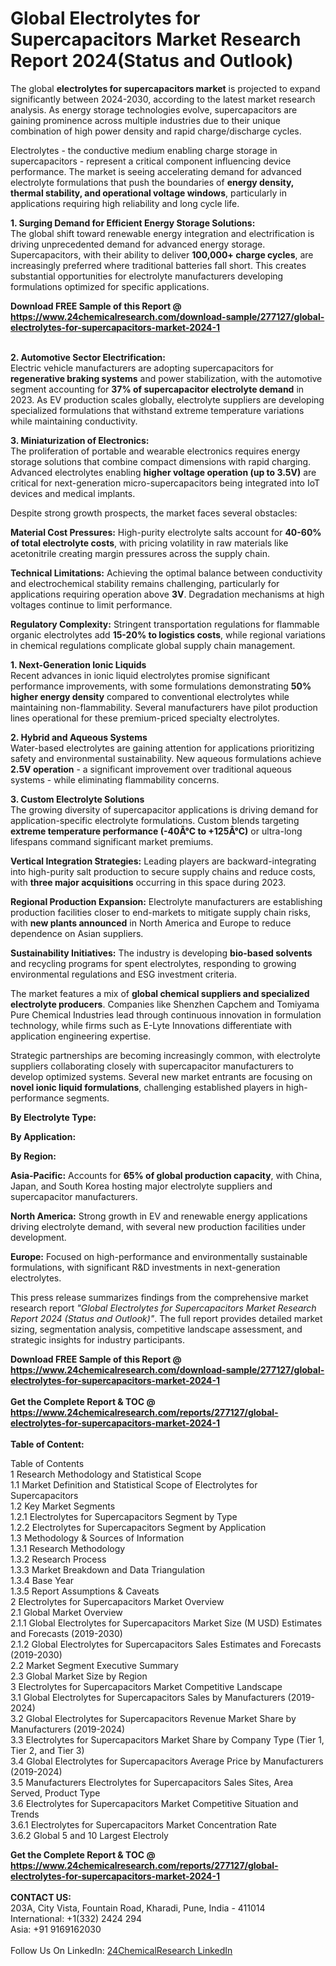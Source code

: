 <h1>Global Electrolytes for Supercapacitors Market Research Report 2024(Status and Outlook)</h1><p>The global <strong>electrolytes for supercapacitors market</strong> is projected to expand significantly between 2024-2030, according to the latest market research analysis. As energy storage technologies evolve, supercapacitors are gaining prominence across multiple industries due to their unique combination of high power density and rapid charge/discharge cycles.</p><p>Electrolytes - the conductive medium enabling charge storage in supercapacitors - represent a critical component influencing device performance. The market is seeing accelerating demand for advanced electrolyte formulations that push the boundaries of <strong>energy density, thermal stability, and operational voltage windows</strong>, particularly in applications requiring high reliability and long cycle life.</p><p><strong>1. Surging Demand for Efficient Energy Storage Solutions:</strong><br>
The global shift toward renewable energy integration and electrification is driving unprecedented demand for advanced energy storage. Supercapacitors, with their ability to deliver <strong>100,000+ charge cycles</strong>, are increasingly preferred where traditional batteries fall short. This creates substantial opportunities for electrolyte manufacturers developing formulations optimized for specific applications.</p><div><b>Download FREE Sample of this Report @ 
            <a href="https://www.24chemicalresearch.com/download-sample/277127/global-electrolytes-for-supercapacitors-market-2024-1">
            https://www.24chemicalresearch.com/download-sample/277127/global-electrolytes-for-supercapacitors-market-2024-1</a></b></div><br><p><strong>2. Automotive Sector Electrification:</strong><br>
Electric vehicle manufacturers are adopting supercapacitors for <strong>regenerative braking systems</strong> and power stabilization, with the automotive segment accounting for <strong>37% of supercapacitor electrolyte demand</strong> in 2023. As EV production scales globally, electrolyte suppliers are developing specialized formulations that withstand extreme temperature variations while maintaining conductivity.</p><p><strong>3. Miniaturization of Electronics:</strong><br>
The proliferation of portable and wearable electronics requires energy storage solutions that combine compact dimensions with rapid charging. Advanced electrolytes enabling <strong>higher voltage operation (up to 3.5V)</strong> are critical for next-generation micro-supercapacitors being integrated into IoT devices and medical implants.</p><p>Despite strong growth prospects, the market faces several obstacles:</p><p><strong>Material Cost Pressures:</strong> High-purity electrolyte salts account for <strong>40-60% of total electrolyte costs</strong>, with pricing volatility in raw materials like acetonitrile creating margin pressures across the supply chain.</p><p><strong>Technical Limitations:</strong> Achieving the optimal balance between conductivity and electrochemical stability remains challenging, particularly for applications requiring operation above <strong>3V</strong>. Degradation mechanisms at high voltages continue to limit performance.</p><p><strong>Regulatory Complexity:</strong> Stringent transportation regulations for flammable organic electrolytes add <strong>15-20% to logistics costs</strong>, while regional variations in chemical regulations complicate global supply chain management.</p><p><strong>1. Next-Generation Ionic Liquids</strong><br>
Recent advances in ionic liquid electrolytes promise significant performance improvements, with some formulations demonstrating <strong>50% higher energy density</strong> compared to conventional electrolytes while maintaining non-flammability. Several manufacturers have pilot production lines operational for these premium-priced specialty electrolytes.</p><p><strong>2. Hybrid and Aqueous Systems</strong><br>
Water-based electrolytes are gaining attention for applications prioritizing safety and environmental sustainability. New aqueous formulations achieve <strong>2.5V operation</strong> - a significant improvement over traditional aqueous systems - while eliminating flammability concerns.</p><p><strong>3. Custom Electrolyte Solutions</strong><br>
The growing diversity of supercapacitor applications is driving demand for application-specific electrolyte formulations. Custom blends targeting <strong>extreme temperature performance (-40Â°C to +125Â°C)</strong> or ultra-long lifespans command significant market premiums.</p><p><strong>Vertical Integration Strategies:</strong> Leading players are backward-integrating into high-purity salt production to secure supply chains and reduce costs, with <strong>three major acquisitions</strong> occurring in this space during 2023.</p><p><strong>Regional Production Expansion:</strong> Electrolyte manufacturers are establishing production facilities closer to end-markets to mitigate supply chain risks, with <strong>new plants announced</strong> in North America and Europe to reduce dependence on Asian suppliers.</p><p><strong>Sustainability Initiatives:</strong> The industry is developing <strong>bio-based solvents</strong> and recycling programs for spent electrolytes, responding to growing environmental regulations and ESG investment criteria.</p><p>The market features a mix of <strong>global chemical suppliers and specialized electrolyte producers</strong>. Companies like Shenzhen Capchem and Tomiyama Pure Chemical Industries lead through continuous innovation in formulation technology, while firms such as E-Lyte Innovations differentiate with application engineering expertise.</p><p>Strategic partnerships are becoming increasingly common, with electrolyte suppliers collaborating closely with supercapacitor manufacturers to develop optimized systems. Several new market entrants are focusing on <strong>novel ionic liquid formulations</strong>, challenging established players in high-performance segments.</p><p><strong>By Electrolyte Type:</strong></p><p><strong>By Application:</strong></p><p><strong>By Region:</strong></p><p><strong>Asia-Pacific:</strong> Accounts for <strong>65% of global production capacity</strong>, with China, Japan, and South Korea hosting major electrolyte suppliers and supercapacitor manufacturers.</p><p><strong>North America:</strong> Strong growth in EV and renewable energy applications driving electrolyte demand, with several new production facilities under development.</p><p><strong>Europe:</strong> Focused on high-performance and environmentally sustainable formulations, with significant R&amp;D investments in next-generation electrolytes.</p><p>This press release summarizes findings from the comprehensive market research report <em>"Global Electrolytes for Supercapacitors Market Research Report 2024 (Status and Outlook)"</em>. The full report provides detailed market sizing, segmentation analysis, competitive landscape assessment, and strategic insights for industry participants.</p><div><b>Download FREE Sample of this Report @ 
            <a href="https://www.24chemicalresearch.com/download-sample/277127/global-electrolytes-for-supercapacitors-market-2024-1">
            https://www.24chemicalresearch.com/download-sample/277127/global-electrolytes-for-supercapacitors-market-2024-1</a></b></div><br><div><b>Get the Complete Report & TOC @ 
            <a href="https://www.24chemicalresearch.com/reports/277127/global-electrolytes-for-supercapacitors-market-2024-1">
            https://www.24chemicalresearch.com/reports/277127/global-electrolytes-for-supercapacitors-market-2024-1</a></b></div><br>
            <b>Table of Content:</b><p>Table of Contents<br />
1 Research Methodology and Statistical Scope<br />
1.1 Market Definition and Statistical Scope of Electrolytes for Supercapacitors<br />
1.2 Key Market Segments<br />
1.2.1 Electrolytes for Supercapacitors Segment by Type<br />
1.2.2 Electrolytes for Supercapacitors Segment by Application<br />
1.3 Methodology & Sources of Information<br />
1.3.1 Research Methodology<br />
1.3.2 Research Process<br />
1.3.3 Market Breakdown and Data Triangulation<br />
1.3.4 Base Year<br />
1.3.5 Report Assumptions & Caveats<br />
2 Electrolytes for Supercapacitors Market Overview<br />
2.1 Global Market Overview<br />
2.1.1 Global Electrolytes for Supercapacitors Market Size (M USD) Estimates and Forecasts (2019-2030)<br />
2.1.2 Global Electrolytes for Supercapacitors Sales Estimates and Forecasts (2019-2030)<br />
2.2 Market Segment Executive Summary<br />
2.3 Global Market Size by Region<br />
3 Electrolytes for Supercapacitors Market Competitive Landscape<br />
3.1 Global Electrolytes for Supercapacitors Sales by Manufacturers (2019-2024)<br />
3.2 Global Electrolytes for Supercapacitors Revenue Market Share by Manufacturers (2019-2024)<br />
3.3 Electrolytes for Supercapacitors Market Share by Company Type (Tier 1, Tier 2, and Tier 3)<br />
3.4 Global Electrolytes for Supercapacitors Average Price by Manufacturers (2019-2024)<br />
3.5 Manufacturers Electrolytes for Supercapacitors Sales Sites, Area Served, Product Type<br />
3.6 Electrolytes for Supercapacitors Market Competitive Situation and Trends<br />
3.6.1 Electrolytes for Supercapacitors Market Concentration Rate<br />
3.6.2 Global 5 and 10 Largest Electroly</p><div><b>Get the Complete Report & TOC @ 
            <a href="https://www.24chemicalresearch.com/reports/277127/global-electrolytes-for-supercapacitors-market-2024-1">
            https://www.24chemicalresearch.com/reports/277127/global-electrolytes-for-supercapacitors-market-2024-1</a></b></div><br><b>CONTACT US:</b><br>
            203A, City Vista, Fountain Road, Kharadi, Pune, India - 411014<br>
            International: +1(332) 2424 294<br>
            Asia: +91 9169162030 <br><br>
            Follow Us On LinkedIn: <a href="https://www.linkedin.com/company/24chemicalresearch/">24ChemicalResearch LinkedIn</a>
